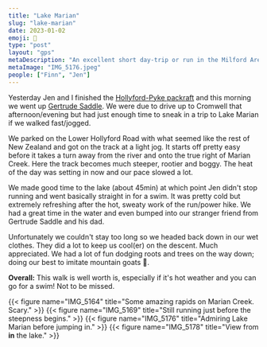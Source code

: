 ```yaml
---
title: "Lake Marian"
slug: "lake-marian"
date: 2023-01-02
emoji: 🏃
type: "post"
layout: "gps"
metaDescription: "An excellent short day-trip or run in the Milford Area with a swimming opportunity."
metaImage: "IMG_5176.jpeg"
people: ["Finn", "Jen"]
---
```


Yesterday Jen and I finished the [Hollyford-Pyke packraft](/posts/hollyford-pyke-packraft/) and this morning we went up [Gertrude Saddle](/posts/gertrude-saddle/). We were due to drive up to Cromwell that afternoon/evening but had just enough time to sneak in a trip to Lake Marian if we walked fast/jogged.

We parked on the Lower Hollyford Road with what seemed like the rest of New Zealand and got on the track at a light jog. It starts off pretty easy before it takes a turn away from the river and onto the true right of Marian Creek. Here the track becomes much steeper, rootier and boggy. The heat of the day was setting in now and our pace slowed a lot.

We made good time to the lake (about 45min) at which point Jen didn't stop running and went basically straight in for a swim. It was pretty cold but extremely refreshing after the hot, sweaty work of the run/power hike. We had a great time in the water and even bumped into our stranger friend from Gertrude Saddle and his dad.

Unfortunately we couldn't stay too long so we headed back down in our wet clothes. They did a lot to keep us cool(er) on the descent. Much appreciated. We had a lot of fun dodging roots and trees on the way down; doing our best to imitate mountain goats 🐐.

__Overall:__ This walk is well worth is, especially if it's hot weather and you can go for a swim! Not to be missed.

{{< figure name="IMG_5164" title="Some amazing rapids on Marian Creek. Scary." >}}
{{< figure name="IMG_5169" title="Still running just before the steepness begins." >}}
{{< figure name="IMG_5176" title="Admiring Lake Marian before jumping in." >}}
{{< figure name="IMG_5178" title="View from __in__ the lake." >}}

